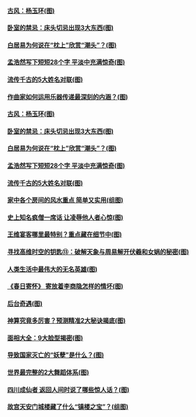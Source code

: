 #### [古风：杨玉环(图)](../pages/p7/1002162.md?t=04010704) 
#### [卧室的禁忌：床头切忌出现3大东西(图)](../pages/p7/1000938.md?t=04010704) 
#### [白居易为何说在“枕上”欣赏“潮头”？(图)](../pages/p7/1002046.md?t=04010704) 
#### [孟浩然写下短短28个字 平淡中充满惊奇(图)](../pages/p7/1001396.md?t=04010704) 
#### [流传千古的5大姓名对联(图)](../pages/p7/1001209.md?t=04010704) 
#### [作曲家如何运用乐器传递最深刻的内涵？(图)](../pages/p7/1002120.md?t=04010704) 
#### [古风：杨玉环(图)](../pages/p7/1002162.md?t=04010704) 
#### [卧室的禁忌：床头切忌出现3大东西(图)](../pages/p7/1000938.md?t=04010704) 
#### [白居易为何说在“枕上”欣赏“潮头”？(图)](../pages/p7/1002046.md?t=04010704) 
#### [孟浩然写下短短28个字 平淡中充满惊奇(图)](../pages/p7/1001396.md?t=04010704) 
#### [流传千古的5大姓名对联(图)](../pages/p7/1001209.md?t=04010704) 
#### [家中各个房间的风水重点 简单又实用(组图)](../pages/p7/1000934.md?t=04010704) 
#### [史上知名疯僧一席话 让凌辱他人者心惊(图)](../pages/p7/1001096.md?t=04010704) 
#### [王维宴客哪里最特别？重点藏在细节中(图)](../pages/p7/1001780.md?t=04010704) 
#### [寻找高维时空的钥匙⑬：破解天象与周易解开伏羲和女娲的秘密(图)](../pages/p7/1001916.md?t=04010704) 
#### [人类生活中最伟大的无名英雄(图)](../pages/p7/1001021.md?t=04010704) 
#### [《春日寄怀》 寄放着李商隐怎样的情坏(图)](../pages/p7/1001478.md?t=04010704) 
#### [后台奇遇(图)](../pages/p7/1001470.md?t=04010704) 
#### [神算究竟多厉害？预测精准2大秘诀揭底(图)](../pages/p7/1000588.md?t=04010704) 
#### [面相大全：9大脸型揭密(图)](../pages/p7/1000349.md?t=04010704) 
#### [导致国家灭亡的“妖孽”是什么？(图)](../pages/p7/1001719.md?t=04010704) 
#### [世界最完整的2大舞蹈体系(图)](../pages/p7/1001473.md?t=04010704) 
#### [四川成仙者 返回人间时说了哪些惊人话？(图)](../pages/p7/1001092.md?t=04010704) 
#### [故宫天安门城楼藏了什么“镇楼之宝”？(组图)](../pages/p7/1000864.md?t=04010704) 

